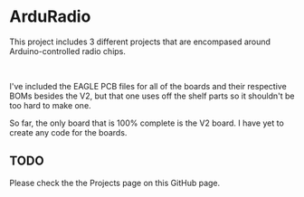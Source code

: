 # ArduRadio

This project includes 3 different projects that are encompased around Arduino-controlled radio chips. 

<br>

I've included the EAGLE PCB files for all of the boards and their respective BOMs besides the V2, but that one uses off the shelf parts so it shouldn't be too hard to make one.

So far, the only board that is 100% complete is the V2 board. I have yet to create any code for the boards. 

TODO
------
Please check the the Projects page on this GitHub page.

